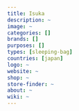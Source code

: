 ```yaml
---
title: Isuka
description: ~
image: ~
categories: []
brands: []
purposes: []
types: [sleeping-bag]
countries: [japan]
logo: ~
website: ~
shop: ~
store-finder: ~
about: ~
wiki: ~
---
```

